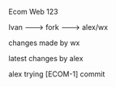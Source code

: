 Ecom Web 123

Ivan ---> fork ---> alex/wx

changes made by wx

latest changes by alex

alex trying [ECOM-1] commit